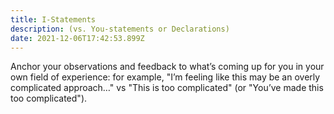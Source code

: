 ```yaml
---
title: I-Statements
description: (vs. You-statements or Declarations)
date: 2021-12-06T17:42:53.899Z
---
```

Anchor your observations and feedback to what’s coming up for you in your own field of experience: for example, "I’m feeling like this may be an overly complicated approach…" vs "This is too complicated" (or "You’ve made this too complicated").
